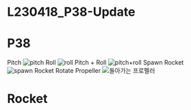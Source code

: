 # L230418_P38-Update
# P38
Pitch
![pitch](https://user-images.githubusercontent.com/129349158/233874993-9eae739f-ac45-4ff8-9b70-1d7265c2abc9.png)
Roll
![roll](https://user-images.githubusercontent.com/129349158/233875033-9036cc8f-7b5b-4f98-8db5-def505275185.png)
Pitch + Roll
![pitch+roll](https://user-images.githubusercontent.com/129349158/233874995-5d58f558-62af-490d-b3fe-753994d5138e.png)
Spawn Rocket
![spawn Rocket](https://user-images.githubusercontent.com/129349158/233875045-b5bf426c-30a9-4390-83c7-f8ca344db30d.png)
Rotate Propeller
![돌아가는 프로펠러](https://user-images.githubusercontent.com/129349158/233875061-384d4acb-6c85-49b0-88a8-1bf9559dd62c.png)

# Rocket

